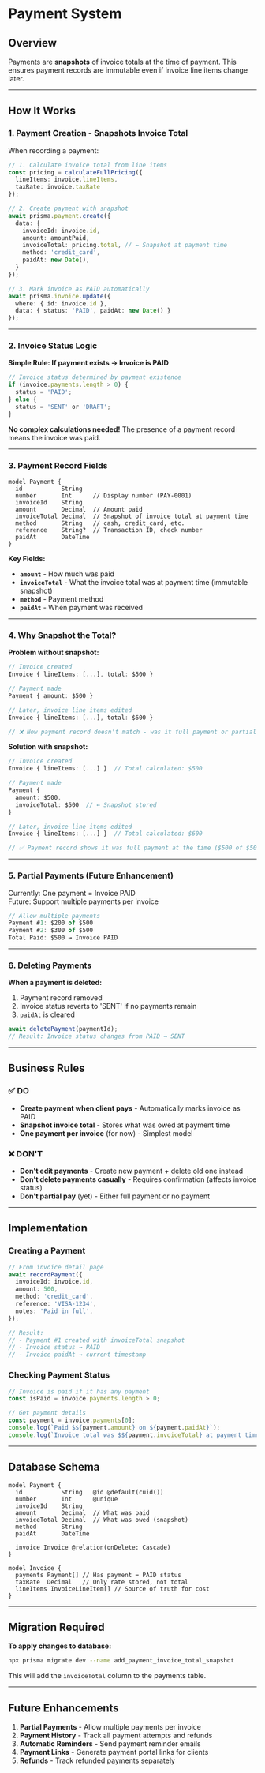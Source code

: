 # Payment System

## Overview

Payments are **snapshots** of invoice totals at the time of payment. This ensures payment records are immutable even if invoice line items change later.

---

## How It Works

### 1. **Payment Creation - Snapshots Invoice Total**

When recording a payment:

```typescript
// 1. Calculate invoice total from line items
const pricing = calculateFullPricing({
  lineItems: invoice.lineItems,
  taxRate: invoice.taxRate
});

// 2. Create payment with snapshot
await prisma.payment.create({
  data: {
    invoiceId: invoice.id,
    amount: amountPaid,
    invoiceTotal: pricing.total, // ← Snapshot at payment time
    method: 'credit_card',
    paidAt: new Date(),
  }
});

// 3. Mark invoice as PAID automatically
await prisma.invoice.update({
  where: { id: invoice.id },
  data: { status: 'PAID', paidAt: new Date() }
});
```

---

### 2. **Invoice Status Logic**

**Simple Rule: If payment exists → Invoice is PAID**

```typescript
// Invoice status determined by payment existence
if (invoice.payments.length > 0) {
  status = 'PAID';
} else {
  status = 'SENT' or 'DRAFT';
}
```

**No complex calculations needed!** The presence of a payment record means the invoice was paid.

---

### 3. **Payment Record Fields**

```prisma
model Payment {
  id           String
  number       Int      // Display number (PAY-0001)
  invoiceId    String
  amount       Decimal  // Amount paid
  invoiceTotal Decimal  // Snapshot of invoice total at payment time
  method       String   // cash, credit_card, etc.
  reference    String?  // Transaction ID, check number
  paidAt       DateTime
}
```

**Key Fields:**
- **`amount`** - How much was paid
- **`invoiceTotal`** - What the invoice total was at payment time (immutable snapshot)
- **`method`** - Payment method
- **`paidAt`** - When payment was received

---

### 4. **Why Snapshot the Total?**

**Problem without snapshot:**
```typescript
// Invoice created
Invoice { lineItems: [...], total: $500 }

// Payment made
Payment { amount: $500 }

// Later, invoice line items edited
Invoice { lineItems: [...], total: $600 }

// ❌ Now payment record doesn't match - was it full payment or partial?
```

**Solution with snapshot:**
```typescript
// Invoice created
Invoice { lineItems: [...] }  // Total calculated: $500

// Payment made
Payment { 
  amount: $500,
  invoiceTotal: $500  // ← Snapshot stored
}

// Later, invoice line items edited
Invoice { lineItems: [...] }  // Total calculated: $600

// ✅ Payment record shows it was full payment at the time ($500 of $500)
```

---

### 5. **Partial Payments** (Future Enhancement)

Currently: One payment = Invoice PAID  
Future: Support multiple payments per invoice

```typescript
// Allow multiple payments
Payment #1: $200 of $500
Payment #2: $300 of $500
Total Paid: $500 → Invoice PAID
```

---

### 6. **Deleting Payments**

**When a payment is deleted:**
1. Payment record removed
2. Invoice status reverts to 'SENT' if no payments remain
3. `paidAt` is cleared

```typescript
await deletePayment(paymentId);
// Result: Invoice status changes from PAID → SENT
```

---

## Business Rules

### ✅ DO

- **Create payment when client pays** - Automatically marks invoice as PAID
- **Snapshot invoice total** - Stores what was owed at payment time
- **One payment per invoice** (for now) - Simplest model

### ❌ DON'T

- **Don't edit payments** - Create new payment + delete old one instead
- **Don't delete payments casually** - Requires confirmation (affects invoice status)
- **Don't partial pay** (yet) - Either full payment or no payment

---

## Implementation

### Creating a Payment

```typescript
// From invoice detail page
await recordPayment({
  invoiceId: invoice.id,
  amount: 500,
  method: 'credit_card',
  reference: 'VISA-1234',
  notes: 'Paid in full',
});

// Result:
// - Payment #1 created with invoiceTotal snapshot
// - Invoice status → PAID
// - Invoice paidAt → current timestamp
```

### Checking Payment Status

```typescript
// Invoice is paid if it has any payment
const isPaid = invoice.payments.length > 0;

// Get payment details
const payment = invoice.payments[0];
console.log(`Paid $${payment.amount} on ${payment.paidAt}`);
console.log(`Invoice total was $${payment.invoiceTotal} at payment time`);
```

---

## Database Schema

```prisma
model Payment {
  id           String   @id @default(cuid())
  number       Int      @unique
  invoiceId    String
  amount       Decimal  // What was paid
  invoiceTotal Decimal  // What was owed (snapshot)
  method       String
  paidAt       DateTime
  
  invoice Invoice @relation(onDelete: Cascade)
}

model Invoice {
  payments Payment[] // Has payment = PAID status
  taxRate  Decimal   // Only rate stored, not total
  lineItems InvoiceLineItem[] // Source of truth for cost
}
```

---

## Migration Required

**To apply changes to database:**

```bash
npx prisma migrate dev --name add_payment_invoice_total_snapshot
```

This will add the `invoiceTotal` column to the payments table.

---

## Future Enhancements

1. **Partial Payments** - Allow multiple payments per invoice
2. **Payment History** - Track all payment attempts and refunds  
3. **Automatic Reminders** - Send payment reminder emails
4. **Payment Links** - Generate payment portal links for clients
5. **Refunds** - Track refunded payments separately

